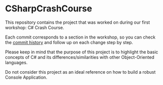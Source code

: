  
# CSharpCrashCourse

This repository contains the project that was worked on during our first workshop: C# Crash Course.
 
Each commit corresponds to a section in the workshop, so you can check the [commit history](https://github.com/Beyhum/CSCrashCourse/commits/master) and follow up on each change step by step. 

Please keep in mind that the purpose of this project is to highlight the basic concepts of C# and its differences/similarities with other Object-Oriented languages.
 
Do not consider this project as an ideal reference on how to build a robust Console Application.
